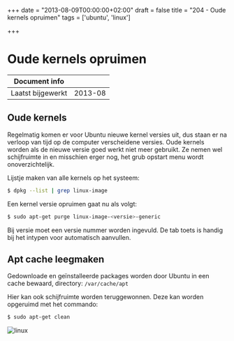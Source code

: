 +++
date = "2013-08-09T00:00:00+02:00"
draft = false
title = "204 - Oude kernels opruimen"
tags = ['ubuntu', 'linux']

+++

# Oude kernels opruimen


| Document info       |                   |
|---------------------|-------------------|
| Laatst bijgewerkt   | 2013-08           |


## Oude kernels

Regelmatig komen er voor Ubuntu nieuwe kernel versies uit, dus staan er na verloop van tijd op de computer verscheidene
versies.
Oude kernels worden als de nieuwe versie goed werkt niet meer gebruikt. Ze nemen wel schijfruimte in en misschien erger
nog, het grub opstart menu wordt onoverzichtelijk.

Lijstje maken van alle kernels op het systeem:
```bash
$ dpkg --list | grep linux-image
```

Een kernel versie opruimen gaat nu als volgt:
```bash
$ sudo apt-get purge linux-image-<versie>-generic
```

Bij versie moet een versie nummer worden ingevuld. De tab toets is handig bij het intypen voor automatisch aanvullen.

## Apt cache leegmaken

Gedownloade en geïnstalleerde packages worden door Ubuntu in een cache bewaard, directory:
`/var/cache/apt`

Hier kan ook schijfruimte worden teruggewonnen. Deze kan worden opgeruimd met het commando:
```bash
$ sudo apt-get clean
```

![linux](/img/logo_linux.jpg)

